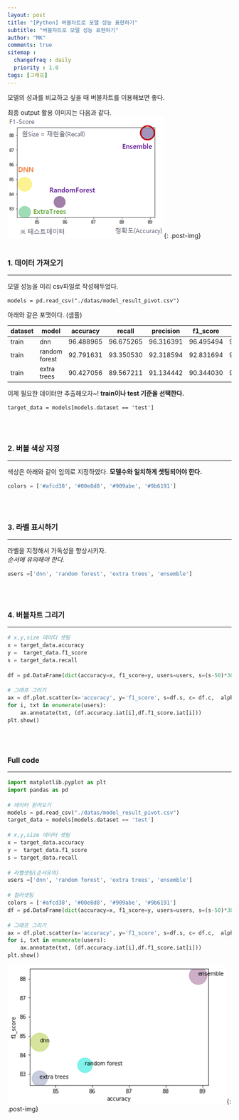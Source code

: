 ```yaml
---
layout: post
title: "[Python] 버블차트로 모델 성능 표현하기"
subtitle: "버블차트로 모델 성능 표현하기"
author: "MK"
comments: true
sitemap :
  changefreq : daily
  priority : 1.0
tags: [그래프]
---
```


모델의 성과를 비교하고 싶을 때 버블차트를 이용해보면 좋다.

최종 output 활용 이미지는 다음과 같다.
<br>
![img_area](/img/posting/2019-01-01-001-output.PNG){: .post-img}
<br>
<br>
### 1. 데이터 가져오기
---
모델 성능을 미리 csv파일로 작성해두었다.

```phthon
models = pd.read_csv("./datas/model_result_pivot.csv")
```

아래와 같은 포맷이다. (샘플)
<br>


|dataset	| model		| accuracy		| recall	| 	precision|	f1_score		| auc
|----------|----------|----------|----------|----------| ----------|----------
|train	| 	dnn	| 	96.488965	| 	96.675265	| 	96.316391|	96.495494		| 96.744319
|train	| 	random forest	| 	92.791631	| 	93.350530|	92.318594		| 92.831694	| 	96.744319
|train	| 	extra trees	| 	90.427056	| 	89.567211		| 91.134442		| 90.344030	| 	96.744319


이제 필요한 데이터만 추출해오자~!
**train이나 test 기준을 선택한다.**

```phthon
target_data = models[models.dataset == 'test']
```
<br><br>

### 2. 버블 색상 지정
---
색상은 아래와 같이 임의로 지정하였다.
**모델수와 일치하게 셋팅되어야 한다.**

```Python
colors = ['#afcd38', '#00e8d8', '#909abe', '#9b6191']
```

<br><br>
### 3. 라벨 표시하기
---
라벨을 지정해서 가독성을 향상시키자. <br>
*순서에 유의해야 한다.*

```Python
users =['dnn', 'random forest', 'extra trees', 'ensemble']
```

<br><br>

### 4. 버블차트 그리기
---
```Python
# x,y,size 데이터 셋팅
x = target_data.accuracy
y =  target_data.f1_score
s = target_data.recall

df = pd.DataFrame(dict(accuracy=x, f1_score=y, users=users, s=(s-50)*30, c=colors )) # size 크기는 값에 다라 조정

# 그래프 그리기         
ax = df.plot.scatter(x='accuracy', y='f1_score', s=df.s, c= df.c,  alpha=0.5)
for i, txt in enumerate(users):
    ax.annotate(txt, (df.accuracy.iat[i],df.f1_score.iat[i]))
plt.show()
```      
<br><br>


### Full code
---
```python
import matplotlib.pyplot as plt
import pandas as pd

# 데이터 읽어오기
models = pd.read_csv("./datas/model_result_pivot.csv")
target_data = models[models.dataset == 'test']

# x,y,size 데이터 셋팅
x = target_data.accuracy
y =  target_data.f1_score
s = target_data.recall

# 라벨셋팅(순서유의)
users =['dnn', 'random forest', 'extra trees', 'ensemble']

# 컬러셋팅
colors = ['#afcd38', '#00e8d8', '#909abe', '#9b6191']
df = pd.DataFrame(dict(accuracy=x, f1_score=y, users=users, s=(s-50)*30, c=colors )) # size 크기는 값에 다라 조정

# 그래프 그리기         
ax = df.plot.scatter(x='accuracy', y='f1_score', s=df.s, c= df.c,  alpha=0.5)
for i, txt in enumerate(users):
    ax.annotate(txt, (df.accuracy.iat[i],df.f1_score.iat[i]))
plt.show()
```     


![img_area](/img/posting/2019-01-01-001-output1.PNG){: .post-img}

<br>
